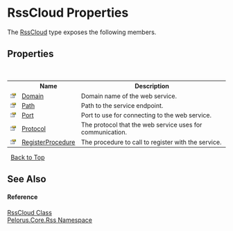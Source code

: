 # RssCloud Properties
 

The <a href="6BCBDF2A">RssCloud</a> type exposes the following members.


## Properties
&nbsp;<table><tr><th></th><th>Name</th><th>Description</th></tr><tr><td>![Public property](media/pubproperty.gif "Public property")</td><td><a href="EE2B5589">Domain</a></td><td>
Domain name of the web service.</td></tr><tr><td>![Public property](media/pubproperty.gif "Public property")</td><td><a href="47C8F941">Path</a></td><td>
Path to the service endpoint.</td></tr><tr><td>![Public property](media/pubproperty.gif "Public property")</td><td><a href="8EF7B4E3">Port</a></td><td>
Port to use for connecting to the web service.</td></tr><tr><td>![Public property](media/pubproperty.gif "Public property")</td><td><a href="B80A1427">Protocol</a></td><td>
The protocol that the web service uses for communication.</td></tr><tr><td>![Public property](media/pubproperty.gif "Public property")</td><td><a href="E384EFCB">RegisterProcedure</a></td><td>
The procedure to call to register with the service.</td></tr></table>&nbsp;
<a href="#rsscloud-properties">Back to Top</a>

## See Also


#### Reference
<a href="6BCBDF2A">RssCloud Class</a><br /><a href="683C06D0">Pelorus.Core.Rss Namespace</a><br />
